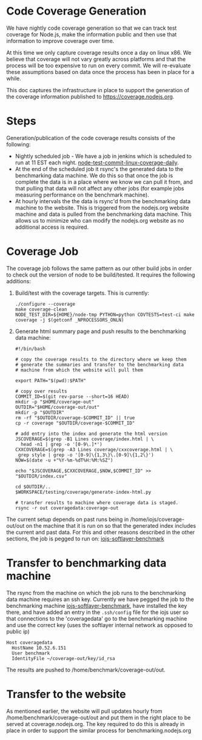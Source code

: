 # Code Coverage Generation

We have nightly code coverage generation so that we can track test coverage
for Node.js, make the information public and then use that information
to improve coverage over time.

At this time we only capture coverage results once a day on linux x86. We
believe that coverage will not vary greatly across platforms and that the
process will be too expensive to run on every commit.  We will re-evaluate
these assumptions based on data once the process has been in place for
a while.

This doc captures the infrastructure in place to support the generation
of the coverage information published to https://coverage.nodejs.org.

# Steps

Generation/publication of the code coverage results consists of the following:

* Nightly scheduled job - We have a job in jenkins which is scheduled to run at
  11 EST each night.
  [node-test-commit-linux-coverage-daily](https://ci.nodejs.org/view/All/job/node-test-commit-linux-coverage-daily/).
* At the end of the scheduled job it rsync's the generated data to the
  benchmarking data machine.  We do this so that once the job is complete
  the data is in a place where we know we can pull it from, and that pulling
  that data will not affect any other jobs (for example jobs measuring
  performance on the benchmark machine).
* At hourly intervals the the data is rsync'd from the benchmarking
  data machine to the website.  This is triggered from the nodejs.org website
  machine and data is pulled from the benchmarking data machine. This allows
  us to minimize who can modify the nodejs.org website as no additional
  access is required.

# Coverage Job

The coverage job follows the same pattern as our other build jobs in order
to check out the version of node to be build/tested. It requires the following
additions:

1. Build/test with the coverage targets.  This is currently:

   ```
   ./configure --coverage
   make coverage-clean
   NODE_TEST_DIR=${HOME}/node-tmp PYTHON=python COVTESTS=test-ci make coverage -j $(getconf _NPROCESSORS_ONLN)
   ```

2. Generate html summary page and push results to the benchmarking data machine:

   ```
   #!/bin/bash

   # copy the coverage results to the directory where we keep them
   # generate the summaries and transfer to the benchmarking data
   # machine from which the website will pull them

   export PATH="$(pwd):$PATH"

   # copy over results
   COMMIT_ID=$(git rev-parse --short=16 HEAD)
   mkdir -p "$HOME/coverage-out"
   OUTDIR="$HOME/coverage-out/out"
   mkdir -p "$OUTDIR"
   rm -rf "$OUTDIR/coverage-$COMMIT_ID" || true
   cp -r coverage "$OUTDIR/coverage-$COMMIT_ID"

   # add entry into the index and generate the html version
   JSCOVERAGE=$(grep -B1 Lines coverage/index.html | \
     head -n1 | grep -o '[0-9\.]*')
   CXXCOVERAGE=$(grep -A3 Lines coverage/cxxcoverage.html | \
    grep style | grep -o '[0-9]\{1,3\}\.[0-9]\{1,2\}')
   NOW=$(date -u +"%Y-%m-%dT%H:%M:%SZ")

   echo "$JSCOVERAGE,$CXXCOVERAGE,$NOW,$COMMIT_ID" >> "$OUTDIR/index.csv"

   cd $OUTDIR/..
   $WORKSPACE/testing/coverage/generate-index-html.py

   # transfer results to machine where coverage data is staged.
   rsync -r out coveragedata:coverage-out
   ```

The current setup depends on past runs being in /home/iojs/coverage-out/out
on the machine that it is run on so that the generated index
includes the current and past data. For this and other reasons described
in the other sections, the job is pegged to run on:
[iojs-softlayer-benchmark](https://ci.nodejs.org/computer/iojs-softlayer-benchmark/)


# Transfer to benchmarking data machine
The rsync from the machine on which the job runs to the benchmarking
data machine requires an ssh key.  Currently we have pegged the job to the
benchmarking machine
[iojs-softlayer-benchmark](https://ci.nodejs.org/computer/iojs-softlayer-benchmark/),
have installed the key there, and have added an entry in
the ```.ssh/config``` file for the iojs user so that connections to the
'coveragedata' go to the benchmarking machine and use the correct key
(uses the softlayer internal network as opposed to public ip)

```
Host coveragedata
  HostName 10.52.6.151
  User benchmark
  IdentityFile ~/coverage-out/key/id_rsa
```

The results are pushed to /home/benchmark/coverage-out/out.

# Transfer to the website
As mentioned earlier, the website will pull updates hourly from
/home/benchmark/coverage-out/out and put
them in the right place to be served at coverage.nodejs.org.  The key
required to do this is already in place in order to support the similar process
for benchmarking.nodejs.org
